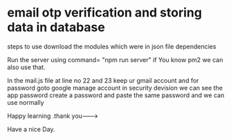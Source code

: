 # email otp verification and storing data in database
steps to use
download the modules which were in json file dependencies

Run the server using command= "npm run server"
if You know pm2 we can also use that.

In the mail.js file at line no 22 and 23 keep ur gmail account
and for password goto google manage account in security devision we can see the app password create a password and paste the same password 
and we can use normally 

Happy learning .thank you--->

Have a nice Day.


